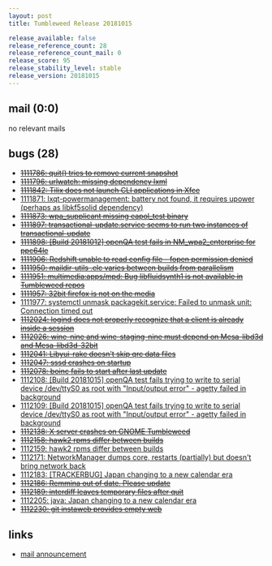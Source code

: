 ```yaml
---
layout: post
title: Tumbleweed Release 20181015

release_available: false
release_reference_count: 28
release_reference_count_mail: 0
release_score: 95
release_stability_level: stable
release_version: 20181015
---
```


## mail (0:0)

no relevant mails

## bugs (28)

<!--more-->

- ~~[1111786: quit() tries to remove current snapshot](https://bugzilla.opensuse.org/show_bug.cgi?id=1111786)~~
- ~~[1111796: urlwatch: missing dependency lxml](https://bugzilla.opensuse.org/show_bug.cgi?id=1111796)~~
- ~~[1111842: Tilix does not launch CLI applications in Xfce](https://bugzilla.opensuse.org/show_bug.cgi?id=1111842)~~
- [1111871: lxqt-powermanagement: battery not found, it requires upower (perhaps as libkf5solid dependency)](https://bugzilla.opensuse.org/show_bug.cgi?id=1111871)
- ~~[1111873: wpa_supplicant missing eapol_test binary](https://bugzilla.opensuse.org/show_bug.cgi?id=1111873)~~
- ~~[1111897: transactional-update.service seems to run two instances of transactional-update](https://bugzilla.opensuse.org/show_bug.cgi?id=1111897)~~
- ~~[1111898: \[Build 20181012\] openQA test fails in NM_wpa2_enterprise for ppc64le](https://bugzilla.opensuse.org/show_bug.cgi?id=1111898)~~
- ~~[1111906: Redshift unable to read config file - fopen permission denied](https://bugzilla.opensuse.org/show_bug.cgi?id=1111906)~~
- ~~[1111950: maildir-utils .elc varies between builds from parallelism](https://bugzilla.opensuse.org/show_bug.cgi?id=1111950)~~
- ~~[1111951: multimedia:apps/mpd: Bug libfluidsynth1 is not available in Tumbleweed repos](https://bugzilla.opensuse.org/show_bug.cgi?id=1111951)~~
- ~~[1111957: 32bit firefox is not on the media](https://bugzilla.opensuse.org/show_bug.cgi?id=1111957)~~
- [1111977: systemctl unmask packagekit.service: Failed to unmask unit: Connection timed out](https://bugzilla.opensuse.org/show_bug.cgi?id=1111977)
- ~~[1112024: logind does not properly recognize that a client is already inside a session](https://bugzilla.opensuse.org/show_bug.cgi?id=1112024)~~
- ~~[1112026: wine-nine and wine-staging-nine must depend on Mesa-libd3d and Mesa-libd3d-32bit](https://bugzilla.opensuse.org/show_bug.cgi?id=1112026)~~
- ~~[1112041: Libyui-rake doesn't skip qrc data files](https://bugzilla.opensuse.org/show_bug.cgi?id=1112041)~~
- ~~[1112047: sssd crashes on startup](https://bugzilla.opensuse.org/show_bug.cgi?id=1112047)~~
- ~~[1112078: boinc fails to start after last update](https://bugzilla.opensuse.org/show_bug.cgi?id=1112078)~~
- [1112108: \[Build 20181015\] openQA test fails trying to write to serial device /dev/ttyS0 as root with "Input/output error" - agetty failed in background](https://bugzilla.opensuse.org/show_bug.cgi?id=1112108)
- [1112109: \[Build 20181015\] openQA test fails trying to write to serial device /dev/ttyS0 as root with "Input/output error" - agetty failed in background](https://bugzilla.opensuse.org/show_bug.cgi?id=1112109)
- ~~[1112138: X server crashes on GNOME Tumbleweed](https://bugzilla.opensuse.org/show_bug.cgi?id=1112138)~~
- ~~[1112158: hawk2 rpms differ between builds](https://bugzilla.opensuse.org/show_bug.cgi?id=1112158)~~
- [1112159: hawk2 rpms differ between builds](https://bugzilla.opensuse.org/show_bug.cgi?id=1112159)
- [1112171: NetworkManager dumps core, restarts (partially) but doesn't bring network back](https://bugzilla.opensuse.org/show_bug.cgi?id=1112171)
- [1112183: \[TRACKERBUG\] Japan changing to a new calendar era](https://bugzilla.opensuse.org/show_bug.cgi?id=1112183)
- ~~[1112186: Remmina out of date. Please update](https://bugzilla.opensuse.org/show_bug.cgi?id=1112186)~~
- ~~[1112189: interdiff leaves temporary files after quit](https://bugzilla.opensuse.org/show_bug.cgi?id=1112189)~~
- [1112205: java: Japan changing to a new calendar era](https://bugzilla.opensuse.org/show_bug.cgi?id=1112205)
- ~~[1112230: git instaweb provides empty web](https://bugzilla.opensuse.org/show_bug.cgi?id=1112230)~~



## links

- [mail announcement](https://lists.opensuse.org/opensuse-factory/2018-10/msg00199.html)
